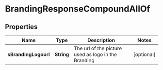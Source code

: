 

# BrandingResponseCompoundAllOf

## Properties

Name | Type | Description | Notes
------------ | ------------- | ------------- | -------------
**sBrandingLogourl** | **String** | The url of the picture used as logo in the Branding |  [optional]




